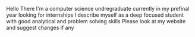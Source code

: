 Hello There
I'm a computer science undregraduate 
currently in my prefinal year looking for internships
I describe myself as a deep focused student with good analytical and problem solving skills 
Please look at my website and suggest changes if any 